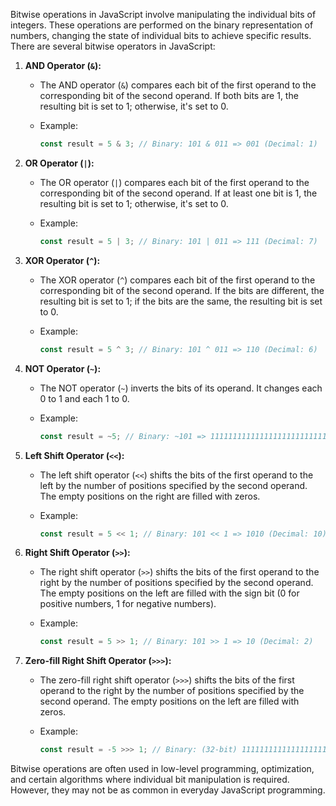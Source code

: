 Bitwise operations in JavaScript involve manipulating the individual bits of integers. These operations are performed on the binary representation of numbers, changing the state of individual bits to achieve specific results. There are several bitwise operators in JavaScript:

1. **AND Operator (`&`):**
   - The AND operator (`&`) compares each bit of the first operand to the corresponding bit of the second operand. If both bits are 1, the resulting bit is set to 1; otherwise, it's set to 0.
   - Example:

     ```javascript
     const result = 5 & 3; // Binary: 101 & 011 => 001 (Decimal: 1)
     ```

2. **OR Operator (`|`):**
   - The OR operator (`|`) compares each bit of the first operand to the corresponding bit of the second operand. If at least one bit is 1, the resulting bit is set to 1; otherwise, it's set to 0.
   - Example:

     ```javascript
     const result = 5 | 3; // Binary: 101 | 011 => 111 (Decimal: 7)
     ```

3. **XOR Operator (`^`):**
   - The XOR operator (`^`) compares each bit of the first operand to the corresponding bit of the second operand. If the bits are different, the resulting bit is set to 1; if the bits are the same, the resulting bit is set to 0.
   - Example:

     ```javascript
     const result = 5 ^ 3; // Binary: 101 ^ 011 => 110 (Decimal: 6)
     ```

4. **NOT Operator (`~`):**
   - The NOT operator (`~`) inverts the bits of its operand. It changes each 0 to 1 and each 1 to 0.
   - Example:

     ```javascript
     const result = ~5; // Binary: ~101 => 11111111111111111111111111111010 (32-bit representation)
     ```

5. **Left Shift Operator (`<<`):**
   - The left shift operator (`<<`) shifts the bits of the first operand to the left by the number of positions specified by the second operand. The empty positions on the right are filled with zeros.
   - Example:

     ```javascript
     const result = 5 << 1; // Binary: 101 << 1 => 1010 (Decimal: 10)
     ```

6. **Right Shift Operator (`>>`):**
   - The right shift operator (`>>`) shifts the bits of the first operand to the right by the number of positions specified by the second operand. The empty positions on the left are filled with the sign bit (0 for positive numbers, 1 for negative numbers).
   - Example:

     ```javascript
     const result = 5 >> 1; // Binary: 101 >> 1 => 10 (Decimal: 2)
     ```

7. **Zero-fill Right Shift Operator (`>>>`):**
   - The zero-fill right shift operator (`>>>`) shifts the bits of the first operand to the right by the number of positions specified by the second operand. The empty positions on the left are filled with zeros.
   - Example:

     ```javascript
     const result = -5 >>> 1; // Binary: (32-bit) 11111111111111111111111111111011 >>> 1 => 01111111111111111111111111111101 (Decimal: 2147483645)
     ```

Bitwise operations are often used in low-level programming, optimization, and certain algorithms where individual bit manipulation is required. However, they may not be as common in everyday JavaScript programming.